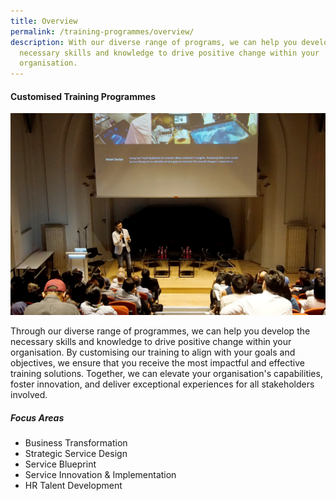 ```yaml
---
title: Overview
permalink: /training-programmes/overview/
description: With our diverse range of programs, we can help you develop the
  necessary skills and knowledge to drive positive change within your
  organisation.
---
```

#### **Customised Training Programmes**

![](/images/Programmes/programmes_overview.jpg)

Through our diverse range of programmes, we can help you develop the necessary skills and knowledge to drive positive change within your organisation. By customising our training to align with your goals and objectives, we ensure that you receive the most impactful and effective training solutions. Together, we can elevate your organisation's capabilities, foster innovation, and deliver exceptional experiences for all stakeholders involved. 

##### **Focus Areas**
* Business Transformation 
* Strategic Service Design 
* Service Blueprint 
* Service Innovation & Implementation 
* HR Talent Development